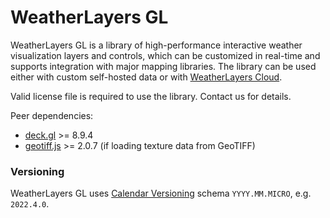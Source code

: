 # WeatherLayers GL

WeatherLayers GL is a library of high-performance interactive weather visualization layers and controls, which can be customized in real-time and supports integration with major mapping libraries. The library can be used either with custom self-hosted data or with [WeatherLayers Cloud](../weatherlayers-cloud/).

Valid license file is required to use the library. Contact us for details.

Peer dependencies:

* [deck.gl](https://deck.gl) >= 8.9.4
* [geotiff.js](https://github.com/geotiffjs/geotiff.js/) >= 2.0.7 (if loading texture data from GeoTIFF)

### Versioning

WeatherLayers GL uses [Calendar Versioning](https://calver.org/) schema `YYYY.MM.MICRO`, e.g. `2022.4.0`.

